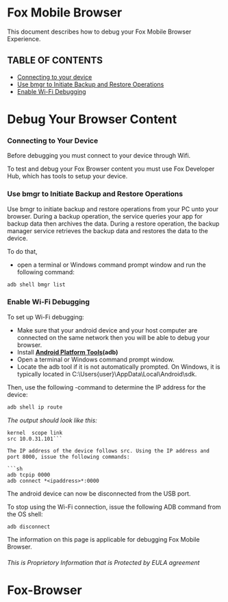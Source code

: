# Fox Mobile Browser
This document describes how to debug your Fox Mobile Browser Experience. 

## TABLE OF CONTENTS

- [Connecting to your device](###connecting-to-your-device)
- [Use bmgr to Initiate Backup and Restore Operations](###use-bgmr-to-initiate-backup-and-restore-operation)
- [Enable Wi-Fi Debugging](###enable-wifi-debugging)

# Debug Your Browser Content

### Connecting to Your Device

Before debugging you must connect to your device through Wifi.

To test and debug your Fox Browser content you must use Fox Developer Hub, which has tools to setup your device.

### Use bmgr to Initiate Backup and Restore Operations
Use bmgr to initiate backup and restore operations from your PC unto your browser. During a backup operation, the service queries your app for backup data then archives the data. During a restore operation, the backup manager service retrieves the backup data and restores the data to the device.

To do that,
- open a terminal or Windows command prompt window and run the following command: 

```sh
adb shell bmgr list 
```

### Enable Wi-Fi Debugging

To set up Wi-Fi debugging:

- Make sure that your android device and your host computer are connected on the same network then you will be able to debug your browser.
- Install **[Android Platform Tools](https://developer.android.com/studio/command-line/adb)(adb)**
- Open a terminal or Windows command prompt window.
- Locate the adb tool if it is not automatically prompted. On Windows, it is typically located in C:\Users\{user}\AppData\Local\Android\sdk. 

Then, use the following -command to determine the IP address for the device:
```sh
adb shell ip route
```
*The output should look like this:*

```10.0.30.0/20 dev wlan0
kernel  scope link  
src 10.0.31.101```

The IP address of the device follows src. Using the IP address and port 8000, issue the following commands:

```sh
adb tcpip 0000
adb connect *<ipaddress>*:0000
```

The android device can now be disconnected from the USB port. 

To stop using the Wi-Fi connection, issue the following ADB command from the OS shell:
 
``` sh
adb disconnect
```

The information on this page is applicable for debugging Fox Mobile Browser.

###### This is Proprietory Information that is Protected by EULA agreement
# Fox-Browser
